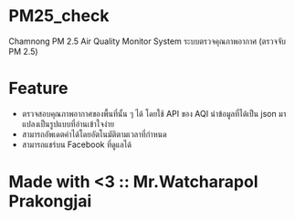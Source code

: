 # PM25_check
Chamnong PM 2.5 Air Quality Monitor System
ระบบตรวจคุณภาพอากาศ (ตรวจจับ PM 2.5)

# Feature
- ตรวจสอบคุณภาพอากาศของพื้นที่นั้น ๆ ได้ โดยใช้ API ของ AQI นำข้อมูลที่ได้เป็น json มาแปลงเป็นรูปแบบที่อ่านเข้าใจง่าย
- สามารถอัพเดตค่าได้โดยอัตโนมัติตามเวลาที่กำหนด
- สามารถแชร์บน Facebook ที่ดูแลได้

# Made with <3 :: Mr.Watcharapol Prakongjai
